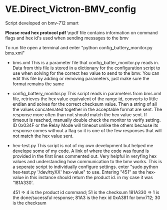 # VE.Direct_Victron-BMV_config

Script developed on bmv-712 smart

****Please read hex protocol pdf****
\npdf file contains information on command flags and hex id's used when sending messages to the bmv

To run file open a terminal and enter "python config_battery_monitor.py bms.xml"

- bms.xml 
    This is a parameter file that config_batter_monitor.py reads in. Data from this file is stored in a dictionary for the configuration script to use when solving for the correct hex value to send to the bmv. You can edit this file by adding or removing parameters, just make sure the format remains the same
    
- config_battery_monitor.py
    This script reads in parameters from bms.xml file, retrieves the hex value equivalent of the range id, converts to little endian and solves for the correct checksum value. Then a string of all the values concatenated together in the acceptable format are sent. The response more often than not should match the hex value sent. 
    If timeout is reached, manually double check the monitor to verify setting. ID 0x034F or the Relay Mode will timeout unlike the others because its response comes without a flag so it is one of the few responses that will not match the hex value sent. 
    
    
    
- hex-test.py
    This script is not of my own development but helped me develope some of my code. A link of where the code was found is provided in the first lines commented out. Very helpful in veryfing hex values and understanding how communication to the bmv works.
    This is a seperate script to individually configure settings. enter "sudo python hex-test.py '/dev/ttyXX' hex-value" to use. Entering "451" as the hex-value in this instance should return the product id. in my case it was '181A330'.
    
    451 => 4 is the product id command; 51 is the checksum
    181A330 => 1 is the done/sucessful response; 81A3 is the hex id 0xA381 for bmv712; 30 is the checksum
    
